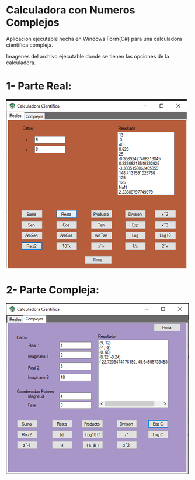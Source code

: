 # Calculadora con Numeros Complejos
Aplicacion ejecutable hecha en Windows Form(C#) para una calculadora cientifica compleja.

Imagenes del archivo ejecutable donde se tienen las opciones de la calculadora. 

# 1- Parte Real: 
![Image text](https://github.com/4lfr3d0MP/Windows_Form_calculadora_Compleja/blob/main/Windows_Form%20Calculadora/reales_1.png)

# 2- Parte Compleja:
![Image text](https://github.com/4lfr3d0MP/Windows_Form_calculadora_Compleja/blob/main/Windows_Form%20Calculadora/Compleja_1.png)
